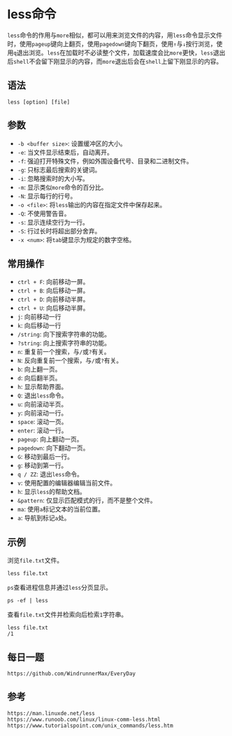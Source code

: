 # less命令
`less`命令的作用与`more`相似，都可以用来浏览文件的内容，用`less`命令显示文件时，使用`pageup`键向上翻页，使用`pagedown`键向下翻页，使用`↑`与`↓`按行浏览，使用`q`退出浏览。`less`在加载时不必读整个文件，加载速度会比`more`更快，`less`退出后`shell`不会留下刚显示的内容，而`more`退出后会在`shell`上留下刚显示的内容。

## 语法

```shell
less [option] [file]
```

## 参数
* `-b <buffer size>`: 设置缓冲区的大小。
* `-e`: 当文件显示结束后，自动离开。
* `-f`: 强迫打开特殊文件，例如外围设备代号、目录和二进制文件。
* `-g`: 只标志最后搜索的关键词。
* `-i`: 忽略搜索时的大小写。
* `-m`: 显示类似`more`命令的百分比。
* `-N`: 显示每行的行号。
* `-o <file>`: 将`less`输出的内容在指定文件中保存起来。
* `-Q`: 不使用警告音。
* `-s`: 显示连续空行为一行。
* `-S`: 行过长时将超出部分舍弃。
* `-x <num>`: 将`tab`键显示为规定的数字空格。


## 常用操作

* `ctrl + F`: 向前移动一屏。
* `ctrl + B`: 向后移动一屏。
* `ctrl + D`: 向前移动半屏。
* `ctrl + U`: 向后移动半屏。
* `j`: 向前移动一行
* `k`: 向后移动一行
* `/string`: 向下搜索字符串的功能。
* `?string`: 向上搜索字符串的功能。
* `n`: 重复前一个搜索，与`/`或`?`有关。
* `N`: 反向重复前一个搜索，与`/`或`?`有关。
* `b`: 向上翻一页。
* `d`: 向后翻半页。
* `h`: 显示帮助界面。
* `Q`: 退出`less`命令。
* `u`: 向前滚动半页。
* `y`: 向前滚动一行。
* `space`: 滚动一页。
* `enter`: 滚动一行。
* `pageup`: 向上翻动一页。
* `pagedown`: 向下翻动一页。
* `G`: 移动到最后一行。
* `g`: 移动到第一行。
* `q / ZZ`: 退出`less`命令。
* `v`: 使用配置的编辑器编辑当前文件。
* `h`: 显示`less`的帮助文档。
* `&pattern`: 仅显示匹配模式的行，而不是整个文件。
* `ma`: 使用`a`标记文本的当前位置。
* `a`: 导航到标记`a`处。

## 示例

浏览`file.txt`文件。

```shell
less file.txt
```

`ps`查看进程信息并通过`less`分页显示。

```shell
ps -ef | less
```

查看`file.txt`文件并检索向后检索`1`字符串。

```shell
less file.txt 
/1
```


## 每日一题

```
https://github.com/WindrunnerMax/EveryDay
```

## 参考

```
https://man.linuxde.net/less
https://www.runoob.com/linux/linux-comm-less.html
https://www.tutorialspoint.com/unix_commands/less.htm
```
